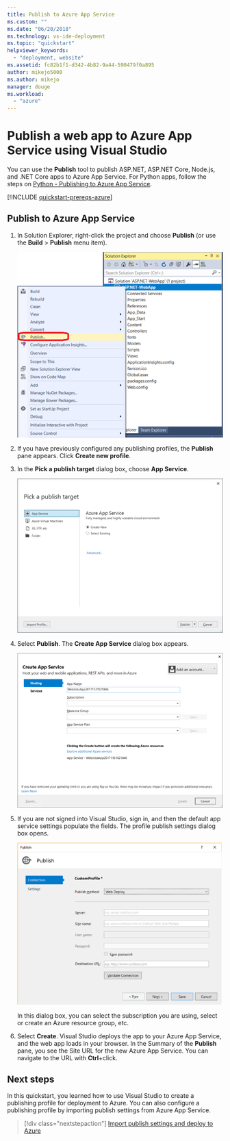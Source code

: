 ```yaml
---
title: Publish to Azure App Service
ms.custom: ""
ms.date: "06/20/2018"
ms.technology: vs-ide-deployment
ms.topic: "quickstart"
helpviewer_keywords: 
  - "deployment, website"
ms.assetid: fc82b1f1-d342-4b82-9a44-590479f0a895
author: mikejo5000
ms.author: mikejo
manager: douge
ms.workload: 
  - "azure"
---
```

# Publish a web app to Azure App Service using Visual Studio

You can use the **Publish** tool to publish ASP.NET, ASP.NET Core, Node.js, and .NET Core apps to Azure App Service. For Python apps, follow the steps on [Python - Publishing to Azure App Service](../python/publishing-python-web-applications-to-azure-from-visual-studio.md).

[!INCLUDE [quickstart-prereqs-azure](includes/quickstart-prereqs-azure.md)]

## Publish to Azure App Service

1. In Solution Explorer, right-click the project and choose **Publish** (or use the **Build** > **Publish** menu item).

    ![Choose Publish](../deployment/media/quickstart-publish-aspnet.png "Choose Publish")

1. If you have previously configured any publishing profiles, the **Publish** pane appears. Click **Create new profile**.

1. In the **Pick a publish target** dialog box, choose **App Service**.

    ![Choose Azure App Service](../deployment/media/quickstart-publish-azure.png "Choose Azure App Service")

1. Select **Publish**. The **Create App Service** dialog box appears.

    ![Create App Service](../deployment/media/quickstart-publish-settings-app-service.png "Create Azure App Service")

1. If you are not signed into Visual Studio, sign in, and then the default app service settings populate the fields. The profile publish settings dialog box opens.

    ![Choose Folder](../deployment/media/quickstart-publish-settings-web.png "Choose Folder")

    In this dialog box, you can select the subscription you are using, select or create an Azure resource group, etc.

1. Select **Create**. Visual Studio deploys the app to your Azure App Service, and the web app loads in your browser. In the Summary of the **Publish** pane, you see the Site URL for the new Azure App Service. You can navigate to the URL with **Ctrl**+click.

## Next steps

In this quickstart, you learned how to use Visual Studio to create a publishing profile for deployment to Azure. You can also configure a publishing profile by importing publish settings from Azure App Service.

> [!div class="nextstepaction"]
> [Import publish settings and deploy to Azure](tutorial-import-publish-settings-azure.md)
